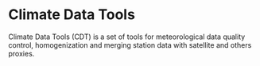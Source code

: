 # Climate Data Tools
Climate Data Tools (CDT) is a  set of tools for meteorological data quality control, homogenization and merging station data with satellite and others proxies.
